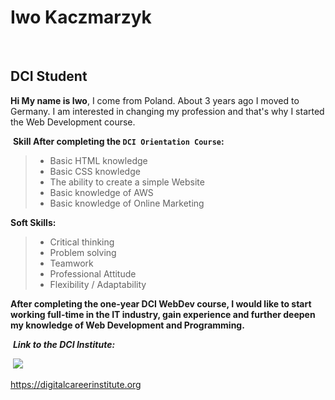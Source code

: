 # Iwo Kaczmarzyk
​
## DCI Student
**Hi My name is Iwo**, I come from Poland.
About 3 years ago I moved to Germany.
I am interested in changing my profession and that's why I started the Web Development course.
​

​
**Skill After completing the `DCI Orientation Course`:** 
>- Basic HTML knowledge
>- Basic CSS knowledge
>- The ability to create a simple Website 
>- Basic knowledge of AWS 
>- Basic knowledge of Online Marketing 
​

**Soft Skills:**
> - Critical thinking
> - Problem solving
> - Teamwork
> - Professional Attitude
> - Flexibility / Adaptability 
​

**After completing the one-year DCI WebDev course, I would like to start working full-time in the IT industry, gain experience and further deepen my knowledge of Web Development and Programming.**


​
***Link to the DCI Institute:***

​
![](https://encrypted-tbn0.gstatic.com/images?q=tbn:ANd9GcTIWu-ucKFNFV7IfQB6xF0IIdi9X_odaLCedQNHvKu1OvmItThgHfGZhm6RgQgyoJNyEUY&usqp=CAU)
​

https://digitalcareerinstitute.org
​

<!--
**IwoDNB/IwoDNB** is a ✨ _special_ ✨ repository because its `README.md` (this file) appears on your GitHub profile.

Here are some ideas to get you started:

- 🔭 I’m currently working on ...
- 🌱 I’m currently learning ...
- 👯 I’m looking to collaborate on ...
- 🤔 I’m looking for help with ...
- 💬 Ask me about ...
- 📫 How to reach me: ...
- 😄 Pronouns: ...
- ⚡ Fun fact: ...
-->
